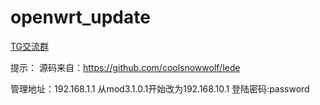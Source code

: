 # openwrt_update
 [TG交流群][B]
 
 

提示：
源码来自：https://github.com/coolsnowwolf/lede

管理地址：192.168.1.1
从mod3.1.0.1开始改为192.168.10.1
登陆密码:password
  
  
  
  
  
  
  
  
  
  
  
  
  
  
  
  
  
  
  
  
  
  
  
  
  
  
  
  
  
  
  
  

[B]: https://t.me/joinchat/MHkJCxH8gUdV4UFBrxw_Ow

